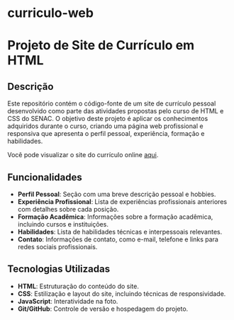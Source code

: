 # curriculo-web
# Projeto de Site de Currículo em HTML

## Descrição

Este repositório contém o código-fonte de um site de currículo pessoal desenvolvido como parte das atividades propostas pelo curso de HTML e CSS do SENAC. O objetivo deste projeto é aplicar os conhecimentos adquiridos durante o curso, criando uma página web profissional e responsiva que apresenta o perfil pessoal, experiência, formação e habilidades.

Você pode visualizar o site do currículo online [aqui](https://karinacmartins.github.io/curriculo-web/).

## Funcionalidades

- **Perfil Pessoal**: Seção com uma breve descrição pessoal e hobbies.
- **Experiência Profissional**: Lista de experiências profissionais anteriores com detalhes sobre cada posição.
- **Formação Acadêmica**: Informações sobre a formação acadêmica, incluindo cursos e instituições.
- **Habilidades**: Lista de habilidades técnicas e interpessoais relevantes.
- **Contato**: Informações de contato, como e-mail, telefone e links para redes sociais profissionais.

## Tecnologias Utilizadas

- **HTML**: Estruturação do conteúdo do site.
- **CSS**: Estilização e layout do site, incluindo técnicas de responsividade.
- **JavaScript**: Interatividade na foto.
- **Git/GitHub**: Controle de versão e hospedagem do projeto.


